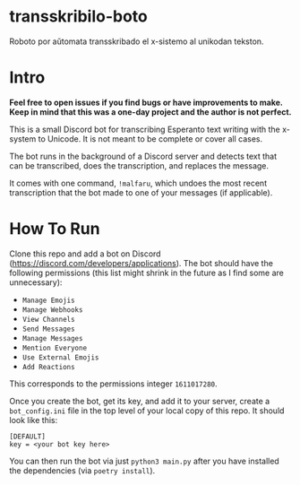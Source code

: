 # transskribilo-boto
Roboto por aŭtomata transskribado el x-sistemo al unikodan tekston.

# Intro

__Feel free to open issues if you find bugs or have improvements to make. Keep in mind that this was a one-day project and the author is not perfect.__

This is a small Discord bot for transcribing Esperanto text writing with the x-system to Unicode. It is not meant to be complete or cover all cases.

The bot runs in the background of a Discord server and detects text that can be transcribed, does the transcription, and replaces the message.

It comes with one command, `!malfaru`, which undoes the most recent transcription that the bot made to one of your messages (if applicable).

# How To Run

Clone this repo and add a bot on Discord (https://discord.com/developers/applications). The bot should have the following permissions (this list might shrink in the future as I find some are unnecessary):
 - `Manage Emojis`
 - `Manage Webhooks`
 - `View Channels`
 - `Send Messages`
 - `Manage Messages`
 - `Mention Everyone`
 - `Use External Emojis`
 - `Add Reactions`

This corresponds to the permissions integer `1611017280`.

Once you create the bot, get its key, and add it to your server, create a `bot_config.ini` file in the top level of your local copy of this repo. It should look like this:

```
[DEFAULT]
key = <your bot key here>
```

You can then run the bot via just `python3 main.py` after you have installed the dependencies (via `poetry install`).
